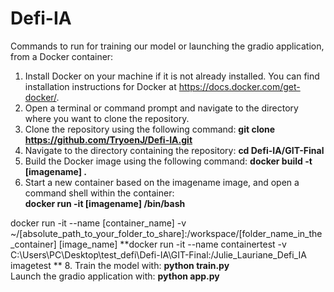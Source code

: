 # Defi-IA
Commands to run for training our model or launching the gradio application, from a Docker container:

1. Install Docker on your machine if it is not already installed. You can find installation instructions for Docker at https://docs.docker.com/get-docker/.
2. Open a terminal or command prompt and navigate to the directory where you want to clone the repository.
3. Clone the repository using the following command: **git clone https://github.com/TryoenJ/Defi-IA.git**
4. Navigate to the directory containing the repository: **cd Defi-IA/GIT-Final**
5. Build the Docker image using the following command: **docker build -t [imagename] .**
6. Start a new container based on the imagename image, and open a command shell within the container: <br />  **docker run -it [imagename] /bin/bash**

docker run -it --name [container_name] -v ~/[absolute_path_to_your_folder_to_share]:/workspace/[folder_name_in_the_container] [image_name]
**docker run -it --name containertest -v C:\Users\PC\Desktop\test_defi\Defi-IA\GIT-Final:/Julie_Lauriane_Defi_IA imagetest **
8. Train the model with: **python train.py** <br /> 
   Launch the gradio application with: **python app.py**
